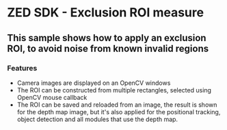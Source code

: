 # ZED SDK - Exclusion ROI measure

## This sample shows how to apply an exclusion ROI, to avoid noise from known invalid regions

### Features

 - Camera images are displayed on an OpenCV windows
 - The ROI can be constructed from multiple rectangles, selected using OpenCV mouse callback
 - The ROI can be saved and reloaded from an image, the result is shown for the depth map image, but it's also applied for the positional tracking, object detection and all modules that use the depth map.